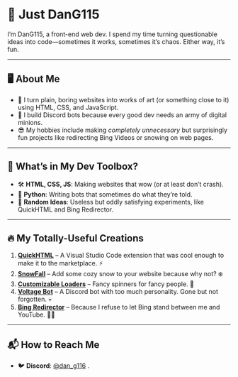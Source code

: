 # 👋 Just DanG115  

I’m DanG115, a front-end web dev. I spend my time turning questionable ideas into code—sometimes it works, sometimes it’s chaos. Either way, it’s fun.  

---

## 🖥️ About Me  

- 🎨 I turn plain, boring websites into works of art (or something close to it) using HTML, CSS, and JavaScript.  
- 🐍 I build Discord bots because every good dev needs an army of digital minions.  
- 😎 My hobbies include making *completely unnecessary* but surprisingly fun projects like redirecting Bing Videos or snowing on web pages.  

---

## 🔧 What’s in My Dev Toolbox?  

- 🛠️ **HTML, CSS, JS**: Making websites that wow (or at least don’t crash).  
- 🐍 **Python**: Writing bots that sometimes do what they’re told.  
- 🎉 **Random Ideas**: Useless but oddly satisfying experiments, like QuickHTML and Bing Redirector.  

---

## 🔥 My Totally-Useful Creations  

1. [**QuickHTML**](https://github.com/DanG115/QuickHTML) – A Visual Studio Code extension that was cool enough to make it to the marketplace. ⚡  
2. [**SnowFall**](https://github.com/DanG115/snow-fall) – Add some cozy snow to your website because why not? ❄️  
3. [**Customizable Loaders**](https://github.com/DanG115/websiteloader-v2) – Fancy spinners for fancy people. 🚀  
4. [**Voltage Bot**](https://github.com/DanG115/Voltage-Bot-23) – A Discord bot with too much personality. Gone but not forgotten. 💀  
5. [**Bing Redirector**](https://github.com/DanG115/Bing-Redirector) – Because I refuse to let Bing stand between me and YouTube. 🏃‍♂️  

---

## 📬 How to Reach Me  

- 🐦 **Discord**: [@dan_g116](https://discord.com/users/691203956457734145) .  
